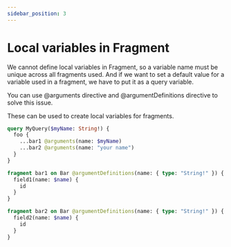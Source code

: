 ```yaml
---
sidebar_position: 3
---
```


# Local variables in Fragment

We cannot define local variables in Fragment, so a variable name must be unique across all fragments used. And if we want to set a default value for a variable used in a fragment, we have to put it as a query variable.

You can use @arguments directive and @argumentDefinitions directive to solve this issue.

These can be used to create local variables for fragments.

```graphql
query MyQuery($myName: String!) {
  foo {
    ...bar1 @arguments(name: $myName)
    ...bar2 @arguments(name: "your name")
  }
}

fragment bar1 on Bar @argumentDefinitions(name: { type: "String!" }) {
  field1(name: $name) {
    id
  }
}

fragment bar2 on Bar @argumentDefinitions(name: { type: "String!" }) {
  field2(name: $name) {
    id
  }
}
```
